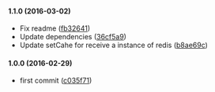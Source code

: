 #### 1.1.0 (2016-03-02)

* Fix readme ([fb32641](https://github.com/lgaticaq/simple-reverse-geocoder/commit/fb32641))
* Update dependencies ([36cf5a9](https://github.com/lgaticaq/simple-reverse-geocoder/commit/36cf5a9))
* Update setCahe for receive a instance of redis ([b8ae69c](https://github.com/lgaticaq/simple-reverse-geocoder/commit/b8ae69c))

#### 1.0.0 (2016-02-29)

* first commit ([c035f71](https://github.com/lgaticaq/simple-reverse-geocoder/commit/c035f71))
